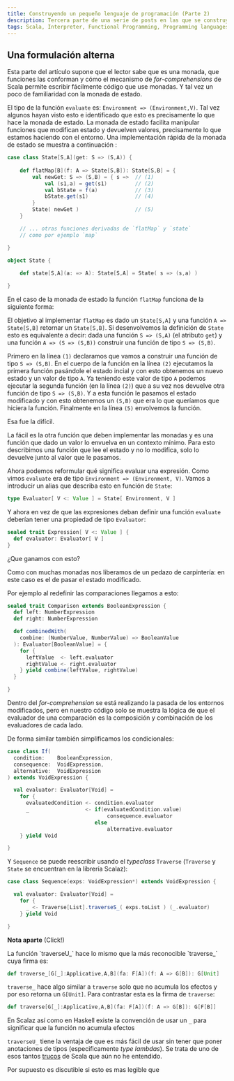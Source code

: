 ```yaml
---
title: Construyendo un pequeño lenguaje de programación (Parte 2)
description: Tercera parte de una serie de posts en las que se construye un pequeño lenguaje de programación usando Scala
tags: Scala, Interpreter, Functional Programming, Programming languages, State Monad, Construyendo un pequeño lenguaje
---
```


## Una formulación alterna

Esta parte del artículo supone que el lector sabe que es una monada, que funciones las conforman y cómo el mecanismo de _for-comprehensions_ de Scala permite escribir fácilmente código que use monadas. Y tal vez un poco de familiaridad con la monada de estado.

El tipo de la función `evaluate` es: `Environment => (Environment,V)`. Tal vez algunos hayan visto esto e identificado que esto es precisamente lo que hace la monada de estado. La monada de estado facilita manipular funciones que modifican estado y devuelven valores, precisamente lo que estamos haciendo con el entorno. Una implementación rápida de la monada de estado se muestra a continuación :

```scala
case class State[S,A](get: S => (S,A)) {
    
    def flatMap[B](f: A => State[S,B]): State[S,B] = {
        val newGet: S => (S,B) = { s =>  // (1)
            val (s1,a) = get(s1)         // (2)
            val bState = f(a)            // (3)
            bState.get(s1)               // (4)
        }
        State( newGet )                  // (5)
    }

    // ... otras funciones derivadas de `flatMap` y `state` 
    // como por ejemplo `map`

}

object State {
    
    def state[S,A](a: => A): State[S,A] = State( s => (s,a) )

}
```

En el caso de la monada de estado la función `flatMap` funciona de la siguiente forma:

El objetivo al implementar `flatMap` es dado un `State[S,A]` y una función `A => State[S,B]` retornar un `State[S,B]`. Si desenvolvemos la definición de `State` esto es equivalente a decir: dada una función `S => (S,A)` (el atributo `get`) y una función `A => (S => (S,B))` construir una función de tipo `S => (S,B)`.

Primero en la línea `(1)` declaramos que vamos a construir una función de tipo `S => (S,B)`. En el cuerpo de la función en la línea `(2)` ejecutamos la primera función pasándole el estado incial y con esto obtenemos un nuevo estado y un valor de tipo `A`. Ya teniendo este valor de tipo `A` podemos ejecutar la segunda función (en la línea `(2)`) que a su vez nos devuelve otra función de tipo `S => (S,B)`. Y a esta función le pasamos el estado modificado y con esto obtenemos un `(S,B)` que era lo que queríamos que hiciera la función. Finalmente en la línea `(5)` envolvemos la función.

Esa fue la difícil.

La fácil es la otra función que deben implementar las monadas y es una función que dado un valor lo envuelva en un contexto mínimo. Para esto describimos una función que lee el estado y no lo modifica, solo lo devuelve junto al valor que le pasamos.

Ahora podemos reformular qué significa evaluar una expresión. Como vimos `evaluate` era de tipo `Environment => (Environment, V)`. Vamos a introducir un alias que describa esto en función de `State`:

```scala
type Evaluator[ V <: Value ] = State[ Environment, V ]
```

Y ahora en vez de que las expresiones deban definir una función `evaluate` deberían tener una propiedad de tipo `Evaluator`:

```scala
sealed trait Expression[ V <: Value ] {
  def evaluator: Evaluator[ V ]
}
```

¿Que ganamos con esto?

Como con muchas monadas nos liberamos de un pedazo de carpintería: en este caso es el de pasar el estado modificado. 

Por ejemplo al redefinir las comparaciones llegamos a esto:

```scala
sealed trait Comparison extends BooleanExpression {
  def left: NumberExpression
  def right: NumberExpression

  def combinedWith(
    combine: (NumberValue, NumberValue) => BooleanValue
  ): Evaluator[BooleanValue] = {
    for {
      leftValue  <- left.evaluator
      rightValue <- right.evaluator
    } yield combine(leftValue, rightValue)
  }

}
```

Dentro del _for-comprehension_ se está realizando la pasada de los entornos modificados, pero en nuestro código solo se muestra la lógica de que el evaluador de una comparación es la composición y combinación de los evaluadores de cada lado.

De forma similar también simplificamos los condicionales:

```scala
case class If(
  condition:    BooleanExpression,
  consequence:  VoidExpression,
  alternative:  VoidExpression
) extends VoidExpression {

  val evaluator: Evaluator[Void] =
    for {
      evaluatedCondition <- condition.evaluator
      _                  <- if(evaluatedCondition.value) 
                                consequence.evaluator 
                            else 
                                alternative.evaluator
    } yield Void

}
```

Y `Sequence` se puede reescribir usando el _typeclass_ `Traverse` (`Traverse` y `State` se encuentran en la librería Scalaz):

```scala
case class Sequence(exps: VoidExpression*) extends VoidExpression {

  val evaluator: Evaluator[Void] =
    for {
      _ <- Traverse[List].traverseS_( exps.toList ) (_.evaluator)
    } yield Void

}
```
<div class="note">
<p class="clickable aside-header"><strong>Nota aparte</strong> <span>(Click!)</span></p>

<div class="note-content">
La función `traverseU_` hace lo mismo que la más reconocible `traverse_` cuya firma es:

```scala
def traverse_[G[_]:Applicative,A,B](fa: F[A])(f: A => G[B]): G[Unit]
```

`traverse_` hace algo similar a `traverse` solo que no acumula los efectos y por eso retorna un `G[Unit]`. Para contrastar esta es la firma de `traverse`:

```scala
def traverse[G[_]:Applicative,A,B](fa: F[A])(f: A => G[B]): G[F[B]]
```

En Scalaz así como en Haskell existe la convención de usar un `_` para significar que la función no acumula efectos

`traverseU_` tiene la ventaja de que es más fácil de usar sin tener que poner anotaciones de tipos (especificamente _type lambdas_). Se trata de uno de esos tantos [trucos](http://typelevel.org/blog/2013/09/11/using-scalaz-Unapply.html) de Scala que aún no he entendido. 

</div>
</div>

Por supuesto es discutible si esto es mas legible que  